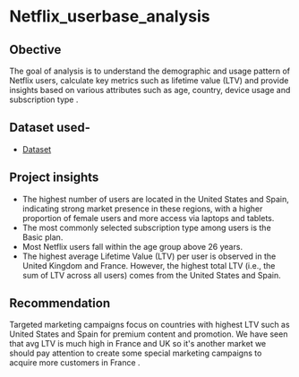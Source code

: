 # Netflix_userbase_analysis
## Obective 
The goal of analysis is to understand the demographic and usage pattern of Netflix users, calculate key metrics such as lifetime value (LTV) and provide insights based on various attributes such as age, country, device usage and subscription type .
## Dataset used- 
- <a href="https://github.com/Kaur-Ramneet/Netflix_userbase_analysis/blob/main/Netflix%20Userbase%20(1).csv">Dataset</a>
## Project insights
- The highest number of users are located in the United States and Spain, indicating strong market presence in these regions, with a higher proportion of female users and more access 
  via laptops and tablets. 
- The most commonly selected subscription type among users is the Basic plan. 
- Most Netflix users fall within the age group above 26 years. 
- The highest average Lifetime Value (LTV) per user is observed in the United Kingdom and France. However, the highest total LTV (i.e., the sum of LTV across all users) comes from the 
  United States and Spain.
## Recommendation
Targeted marketing campaigns focus on countries with highest LTV such as United States  and Spain for premium content and promotion. We have seen that avg LTV is much high in France and UK so it's another market we should pay attention to create some special marketing campaigns to acquire more customers in France . 
